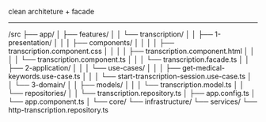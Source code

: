 
clean architeture + facade

--------------------------------------------------------

/src
├── app/
│   ├── features/
│   │   └── transcription/
│   │       ├── 1-presentation/
│   │       │   ├── components/
│   │       │   │   ├── transcription.component.css
│   │       │   │   ├── transcription.component.html
│   │       │   │   └── transcription.component.ts
│   │       │   └── transcription.facade.ts
│   │       ├── 2-application/
│   │       │   └── use-cases/
│   │       │       ├── get-medical-keywords.use-case.ts
│   │       │       └── start-transcription-session.use-case.ts
│   │       └── 3-domain/
│   │           ├── models/
│   │           │   └── transcription.model.ts
│   │           └── repositories/
│   │               └── transcription.repository.ts
│   ├── app.config.ts
│   └── app.component.ts
│
└── core/
    └── infrastructure/
        └── services/
            └── http-transcription.repository.ts